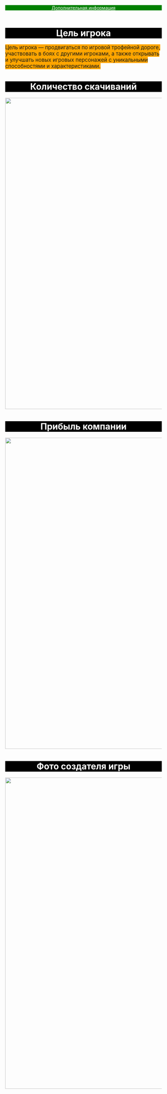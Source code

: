 <html>    <header style="background-color:green;">
<a href="https://ru.wikipedia.org/wiki/Brawl_Stars" style="color:white">Дополнительная информация</a>
    </header>
      <h1 style="text-align:center; color:white; background-color:black">Цель игрока</h1>
    <big style="background-color:orange; "> Цель игрока — продвигаться по игровой трофейной дороге, участвовать в боях с другими игроками, а также открывать и улучшать новых игровых персонажей с уникальными способностями и характеристиками. </big>
 <h1 style="text-align:center; color:white; background-color:black">Количество скачиваний</h1>
  <img src="https://i.ytimg.com/vi/FCzhgcIiJPE/maxresdefault.jpg" height="1000px"/>
  <h1 style="text-align:center; color:white; background-color:black">Прибыль компании</h1>
   <img src="https://s5o.ru/storage/simple/cyber/edt/1a/f3/31/ea/cybere516ef11b37.jpg" height="1000px"/>
    <h1 style="text-align:center; color:white; background-color:black">Фото создателя игры</h1>
    <img src="https://upload.wikimedia.org/wikipedia/commons/thumb/a/ad/Ilkka_Paananen.jpg/274px-Ilkka_Paananen.jpg" height="1000px"/>
    </html>

